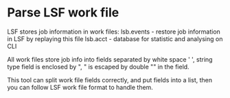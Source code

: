 Parse LSF work file
===

LSF stores job information in work files:
lsb.events - restore job information in LSF by replaying this file
lsb.acct   - database for statistic and analysing on CLI

All work files store job info into fields separated by white space ' ', string type field is enclosed by ", " is escaped by double "" in the field. 

This tool can split work file fields correctly, and put fields into a list, then you can follow LSF work file format to handle them.
